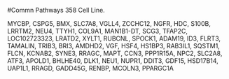 #Commn Pathways 358 Cell Line.     

MYCBP, CSPG5, BMX, SLC7A8, VGLL4, ZCCHC12, NGFR, HDC, S100B, LRRTM2, NEU4, TTYH1, COL9A1, MAN1B1-DT, SCG3, TFAP2C, LOC102723323, LRATD2, XYLT1, RUBCNL, SPOCK1, ADAM19, ID3, FLRT3, TAMALIN, TRIB3, BRI3, AMDHD2, VGF, HSF4, HS1BP3, RAB3IL1, SQSTM1, FLCN, KCNAB2, SYNE3, RRAGC, MAPT, CCN3, PPP1R15A, NPC2, SLC2A8, ATF3, APOLD1, BHLHE40, DLK1, NEU1, NUPR1, DDIT3, GDF15, HSD17B14, UAP1L1, RRAGD, GADD45G, RENBP, MCOLN3, PPARGC1A